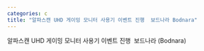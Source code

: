 ```yaml
---
categories: c
title: "알파스캔 UHD 게이밍 모니터 사용기 이벤트 진행  보드나라 Bodnara"
---
```

알파스캔 UHD 게이밍 모니터 사용기 이벤트 진행&nbsp;&nbsp;보드나라 (Bodnara)